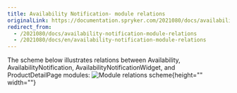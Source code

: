 ```yaml
---
title: Availability Notification- module relations
originalLink: https://documentation.spryker.com/2021080/docs/availability-notification-module-relations
redirect_from:
  - /2021080/docs/availability-notification-module-relations
  - /2021080/docs/en/availability-notification-module-relations
---
```


The scheme below illustrates relations between Availability, AvailabilityNotification, AvailabilityNotificationWidget, and ProductDetailPage modules:
![Module relations scheme](https://spryker.s3.eu-central-1.amazonaws.com/docs/Features/Mailing+&+Communication/Product+is+Available+Again/module-diagram.png){height="" width=""}

